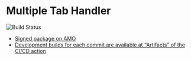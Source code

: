 # Multiple Tab Handler

![Build Status](https://github.com/piroor/multipletab/actions/workflows/main.yml/badge.svg?branch=trunk)

* [Signed package on AMO](https://addons.mozilla.org/firefox/addon/multiple-tab-handler/)
* [Development builds for each commit are available at "Artifacts" of the CI/CD action](https://github.com/piroor/multipletab/actions?query=workflow%3ACI%2FCD)

